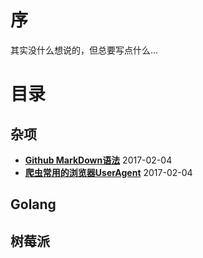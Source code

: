 # 序

其实没什么想说的，但总要写点什么...

# 目录

## 杂项

* **[Github MarkDown语法](http://www.yupae.cn/content/markdown)** 2017-02-04
* **[爬虫常用的浏览器UserAgent](http://www.yupae.cn/content/useragent)** 2017-02-04

## Golang


## 树莓派


